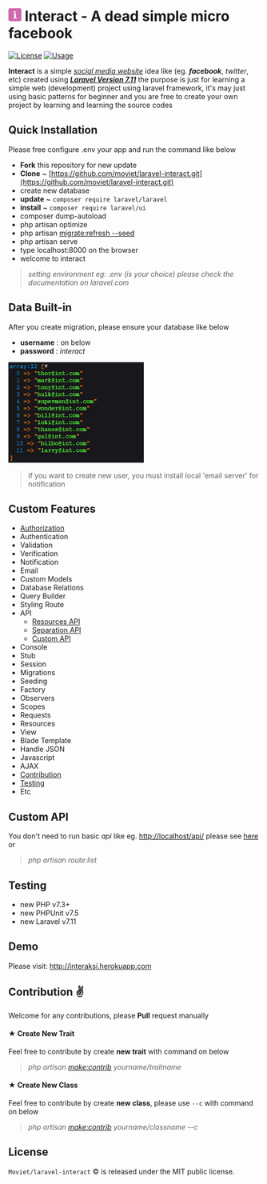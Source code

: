 <img src="https://github.com/moviet/laravel-interact/blob/master/public/img/it-logo-purple.png?raw=true" width="26"> Interact - A dead simple micro facebook
======================================================
[![License](http://img.shields.io/:license-mit-blue.svg?style=flat-square)](http://doge.mit-license.org)
[![Usage](https://img.shields.io/badge/tutorial-basic-brightgreen.svg)](https://github.com/moviet/laravel-interact)

**__Interact__** is a simple [*social media website*](https://facebook.com) idea like (eg. *__facebook__*, *twitter*, etc) created using _[__Laravel Version 7.11__](https://github.com/laravel/laravel)_ the purpose is just for learning a simple web (development) project using laravel framework, it's may just using basic patterns for beginner and you are free to create your own project by learning and learning the source codes

## Quick Installation

Please free configure .env your app and run the command like below

* **Fork** this repository for new update
* **Clone** ~ [https://github.com/moviet/laravel-interact.git](https://github.com/moviet/laravel-interact.git)
*  create new database
* **update** ~ `composer require laravel/laravel`
* **install** ~ `composer require laravel/ui`
*  composer dump-autoload
*  php artisan optimize
*  php artisan [migrate:refresh --seed](https://github.com/moviet/laravel-interact)
*  php artisan serve
*  type localhost:8000 on the browser
*  welcome to interact

> *setting environment eg: .env (is your choice) please check the documentation on laravel.com*

## Data Built-in

After you create migration, please ensure your database like below  

- __username__ : on below  
- __password__ : _interact_

![data email](https://github.com/moviet/laravel-interact/blob/master/public/img/data-email.png?raw=true)

> if you want to create new user, you must install local 'email server' for notification


## Custom Features

- [Authorization](#custom-api)
- Authentication
- Validation
- Verification
- Notification
- Email
- Custom Models
- Database Relations
- Query Builder
- Styling Route
- API
  - [Resources API](#custom-api)
  - [Separation API](#custom-api)
  - [Custom API](#custom-api)
- Console
- Stub
- Session
- Migrations
- Seeding
- Factory
- Observers
- Scopes
- Requests
- Resources
- View
- Blade Template
- Handle JSON
- Javascript
- AJAX
- [Contribution](#contribution)
- [Testing](#testing)
- Etc

## Custom API
You don't need to run basic _api_ like eg. [http://localhost/api/](#custom-features) please see [here](https://github.com/moviet/interact/tree/master/routes) or 

> *php artisan route:list*

## Testing
- new PHP v7.3+
- new PHPUnit v7.5
- new Laravel v7.11

## Demo
Please visit: <a href="http://interaksi.herokuapp.com" target="_blank">http://interaksi.herokuapp.com</a>

## Contribution &#9996;

Welcome for any contributions, please **Pull** request manually  
#### &#9733; __Create New Trait__

Feel free to contribute by create __new trait__ with command on below  

> *php artisan [make:contrib](https://github.com/moviet/laravel-interact) yourname/traitname*


#### &#9733; __Create New Class__

Feel free to contribute by create __new class__, please use ``--c`` with command on below  

> *php artisan [make:contrib](https://github.com/moviet/laravel-interact) yourname/classname --c*


## License

`Moviet/laravel-interact` &copy; is released under the MIT public license.
